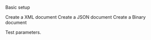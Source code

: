 
Basic setup

Create a XML document
Create a JSON document
Create a Binary document

Test parameters.


